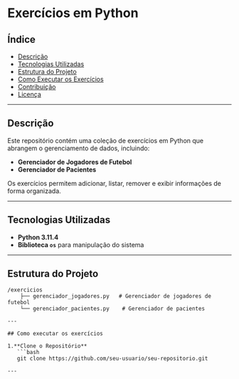 # Exercícios em Python

## Índice

- [Descrição](#descrição)
- [Tecnologias Utilizadas](#tecnologias-utilizadas)
- [Estrutura do Projeto](#estrutura-do-projeto)
- [Como Executar os Exercícios](#como-executar-os-exercícios)
- [Contribuição](#contribuição)
- [Licença](#licença)

---

## Descrição

Este repositório contém uma coleção de exercícios em Python que abrangem o gerenciamento de dados, incluindo:

- **Gerenciador de Jogadores de Futebol**
- **Gerenciador de Pacientes**

Os exercícios permitem adicionar, listar, remover e exibir informações de forma organizada.

---

## Tecnologias Utilizadas

- **Python 3.11.4**
- **Biblioteca `os`** para manipulação do sistema

---

## Estrutura do Projeto

```plaintext
/exercicios
    ├── gerenciador_jogadores.py   # Gerenciador de jogadores de futebol
    └── gerenciador_pacientes.py    # Gerenciador de pacientes

---

## Como executar os exercícios

1.**Clone o Repositório**
   ```bash
   git clone https://github.com/seu-usuario/seu-repositorio.git

---
